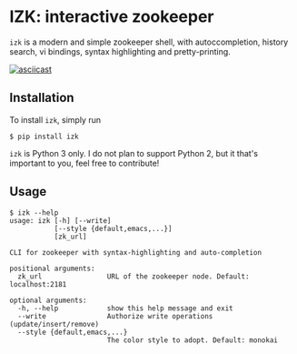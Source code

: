 # IZK: interactive zookeeper

`izk` is a modern and simple zookeeper shell, with autoccompletion, history search, vi bindings, syntax highlighting and pretty-printing.

[![asciicast](https://asciinema.org/a/VTVM9q6t2vD39TvBB27LWioJY.png)](https://asciinema.org/a/VTVM9q6t2vD39TvBB27LWioJY?t=03)

## Installation

To install `izk`, simply run

```shell
$ pip install izk
```

`izk` is Python 3 only. I do not plan to support Python 2, but it that's important to you, feel free to contribute!

## Usage

```shell
$ izk --help
usage: izk [-h] [--write]
           [--style {default,emacs,...}]
           [zk_url]

CLI for zookeeper with syntax-highlighting and auto-completion

positional arguments:
  zk_url                URL of the zookeeper node. Default: localhost:2181

optional arguments:
  -h, --help            show this help message and exit
  --write               Authorize write operations (update/insert/remove)
  --style {default,emacs,...}
                        The color style to adopt. Default: monokai
```
